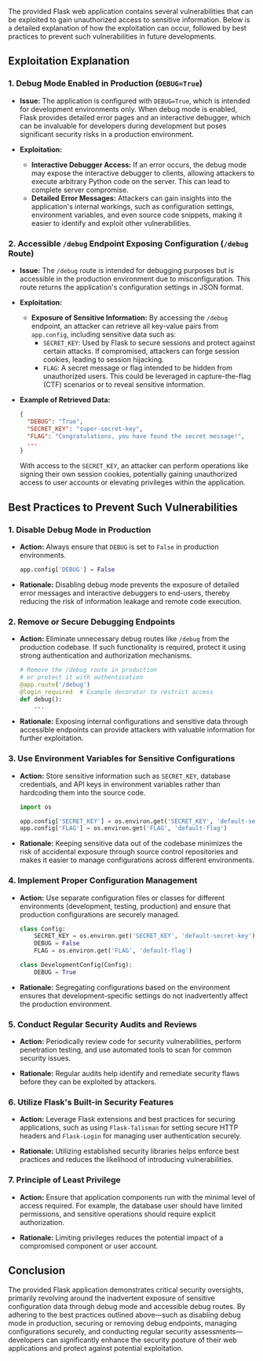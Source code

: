 The provided Flask web application contains several vulnerabilities that can be exploited to gain unauthorized access to sensitive information. Below is a detailed explanation of how the exploitation can occur, followed by best practices to prevent such vulnerabilities in future developments.

## **Exploitation Explanation**

### **1. Debug Mode Enabled in Production (`DEBUG=True`)**

- **Issue:** The application is configured with `DEBUG=True`, which is intended for development environments only. When debug mode is enabled, Flask provides detailed error pages and an interactive debugger, which can be invaluable for developers during development but poses significant security risks in a production environment.

- **Exploitation:**
  - **Interactive Debugger Access:** If an error occurs, the debug mode may expose the interactive debugger to clients, allowing attackers to execute arbitrary Python code on the server. This can lead to complete server compromise.
  - **Detailed Error Messages:** Attackers can gain insights into the application's internal workings, such as configuration settings, environment variables, and even source code snippets, making it easier to identify and exploit other vulnerabilities.

### **2. Accessible `/debug` Endpoint Exposing Configuration (`/debug` Route)**

- **Issue:** The `/debug` route is intended for debugging purposes but is accessible in the production environment due to misconfiguration. This route returns the application's configuration settings in JSON format.

- **Exploitation:**
  - **Exposure of Sensitive Information:** By accessing the `/debug` endpoint, an attacker can retrieve all key-value pairs from `app.config`, including sensitive data such as:
    - `SECRET_KEY`: Used by Flask to secure sessions and protect against certain attacks. If compromised, attackers can forge session cookies, leading to session hijacking.
    - `FLAG`: A secret message or flag intended to be hidden from unauthorized users. This could be leveraged in capture-the-flag (CTF) scenarios or to reveal sensitive information.

- **Example of Retrieved Data:**
  ```json
  {
    "DEBUG": "True",
    "SECRET_KEY": "super-secret-key",
    "FLAG": "Congratulations, you have found the secret message!",
    ...
  }
  ```
  
  With access to the `SECRET_KEY`, an attacker can perform operations like signing their own session cookies, potentially gaining unauthorized access to user accounts or elevating privileges within the application.

## **Best Practices to Prevent Such Vulnerabilities**

### **1. Disable Debug Mode in Production**

- **Action:** Always ensure that `DEBUG` is set to `False` in production environments.
  
  ```python
  app.config['DEBUG'] = False
  ```
  
- **Rationale:** Disabling debug mode prevents the exposure of detailed error messages and interactive debuggers to end-users, thereby reducing the risk of information leakage and remote code execution.

### **2. Remove or Secure Debugging Endpoints**

- **Action:** Eliminate unnecessary debug routes like `/debug` from the production codebase. If such functionality is required, protect it using strong authentication and authorization mechanisms.
  
  ```python
  # Remove the /debug route in production
  # or protect it with authentication
  @app.route('/debug')
  @login_required  # Example decorator to restrict access
  def debug():
      ...
  ```
  
- **Rationale:** Exposing internal configurations and sensitive data through accessible endpoints can provide attackers with valuable information for further exploitation.

### **3. Use Environment Variables for Sensitive Configurations**

- **Action:** Store sensitive information such as `SECRET_KEY`, database credentials, and API keys in environment variables rather than hardcoding them into the source code.
  
  ```python
  import os
  
  app.config['SECRET_KEY'] = os.environ.get('SECRET_KEY', 'default-secret-key')
  app.config['FLAG'] = os.environ.get('FLAG', 'default-flag')
  ```
  
- **Rationale:** Keeping sensitive data out of the codebase minimizes the risk of accidental exposure through source control repositories and makes it easier to manage configurations across different environments.

### **4. Implement Proper Configuration Management**

- **Action:** Use separate configuration files or classes for different environments (development, testing, production) and ensure that production configurations are securely managed.
  
  ```python
  class Config:
      SECRET_KEY = os.environ.get('SECRET_KEY', 'default-secret-key')
      DEBUG = False
      FLAG = os.environ.get('FLAG', 'default-flag')

  class DevelopmentConfig(Config):
      DEBUG = True
  ```

- **Rationale:** Segregating configurations based on the environment ensures that development-specific settings do not inadvertently affect the production environment.

### **5. Conduct Regular Security Audits and Reviews**

- **Action:** Periodically review code for security vulnerabilities, perform penetration testing, and use automated tools to scan for common security issues.
  
- **Rationale:** Regular audits help identify and remediate security flaws before they can be exploited by attackers.

### **6. Utilize Flask's Built-in Security Features**

- **Action:** Leverage Flask extensions and best practices for securing applications, such as using `Flask-Talisman` for setting secure HTTP headers and `Flask-Login` for managing user authentication securely.
  
- **Rationale:** Utilizing established security libraries helps enforce best practices and reduces the likelihood of introducing vulnerabilities.

### **7. Principle of Least Privilege**

- **Action:** Ensure that application components run with the minimal level of access required. For example, the database user should have limited permissions, and sensitive operations should require explicit authorization.
  
- **Rationale:** Limiting privileges reduces the potential impact of a compromised component or user account.

## **Conclusion**

The provided Flask application demonstrates critical security oversights, primarily revolving around the inadvertent exposure of sensitive configuration data through debug mode and accessible debug routes. By adhering to the best practices outlined above—such as disabling debug mode in production, securing or removing debug endpoints, managing configurations securely, and conducting regular security assessments—developers can significantly enhance the security posture of their web applications and protect against potential exploitation.